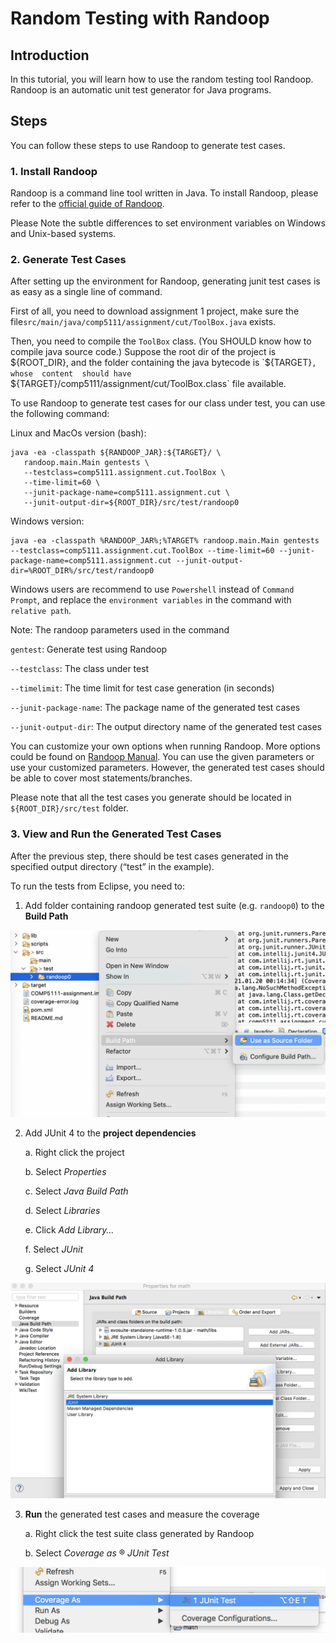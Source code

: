# Random Testing with Randoop

 

## Introduction

In this tutorial, you will learn how to use the random testing tool Randoop. Randoop is an automatic unit test generator for Java programs. 

 

## Steps

You can follow these steps to use Randoop to generate test cases.

 

### **1. Install Randoop**

 

Randoop is a command line tool written in Java. To install Randoop, please refer to the [official guide of Randoop](https://randoop.github.io/randoop/manual/#getting_randoop).

Please Note the subtle differences to set environment variables on Windows and Unix-based systems.

 

### **2. Generate Test Cases**

 

After setting up the environment for Randoop, generating junit test cases is as easy as a single line of command.

First of all, you need to download assignment 1 project, make sure the 
file`src/main/java/comp5111/assignment/cut/ToolBox.java` exists.

Then, you need to compile the `ToolBox` class. (You SHOULD know how to compile java source code.)
Suppose the root dir of the project is ${ROOT_DIR}, and the folder containing the java bytecode is `${TARGET}`, whose 
content 
should have `${TARGET}/comp5111/assignment/cut/ToolBox.class` file available.

To use Randoop to generate test cases for our class under test, you can use the following command:

Linux and MacOs version (bash): 
```
java -ea -classpath ${RANDOOP_JAR}:${TARGET}/ \
   randoop.main.Main gentests \
   --testclass=comp5111.assignment.cut.ToolBox \
   --time-limit=60 \
   --junit-package-name=comp5111.assignment.cut \
   --junit-output-dir=${ROOT_DIR}/src/test/randoop0
```

Windows version:

```
java -ea -classpath %RANDOOP_JAR%;%TARGET% randoop.main.Main gentests --testclass=comp5111.assignment.cut.ToolBox --time-limit=60 --junit-package-name=comp5111.assignment.cut --junit-output-dir=%ROOT_DIR%/src/test/randoop0
```
Windows users are recommend to use `Powershell` instead of `Command Prompt`, and replace the `environment variables` in the command with `relative path`. 

Note: The randoop parameters used in the command

`gentest`: Generate test using Randoop

`--testclass`: The class under test

`--timelimit`: The time limit for test case generation (in seconds)

`--junit-package-name`: The package name of the generated test cases

`--junit-output-dir`: The output directory name of the generated test cases

You can customize your own options when running Randoop. More options could be found on [Randoop Manual](https://randoop.github.io/randoop/manual/#customize). 
You can use the given parameters or use your customized parameters. However, the generated test cases should be able to cover most statements/branches.

Please note that all the test cases you generate should be located in `${ROOT_DIR}/src/test` folder.

### **3. View and Run the Generated Test Cases**

After the previous step, there should be test cases generated in the specified output directory (“test” in the example).

To run the tests from Eclipse, you need to:

1. Add folder containing randoop generated test suite (e.g. `randoop0`) to the **Build Path**

![img](pic/randoop01.png)

2. Add JUnit 4 to the **project dependencies**

   a.     Right click the project

   b.     Select *Properties*

   c.     Select *Java Build Path*

   d.     Select *Libraries*

   e.     Click *Add Library…*

   f.      Select *JUnit*

   g.     Select *JUnit 4*


![img](pic/randoop02.png)


3. **Run** the generated test cases and measure the coverage

   a.     Right click the test suite class generated by Randoop

   b.     Select *Coverage as* ® *JUnit Test*

![img](pic/randoop03.png) 

 

 
